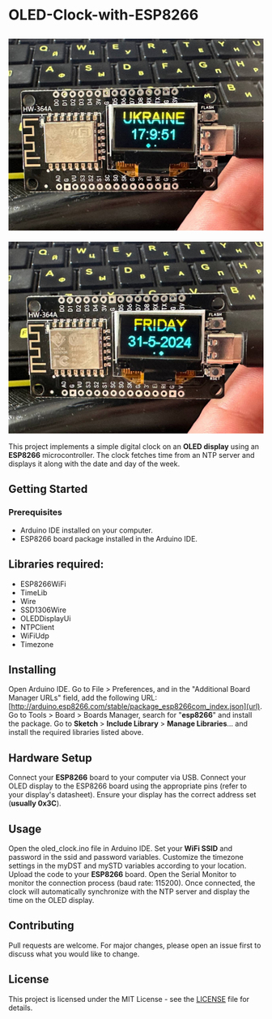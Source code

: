 # OLED-Clock-with-ESP8266

![OLED-Clock-with-ESP8266](https://github.com/sanyarud/OLED-Clock-with-ESP8266/blob/main/photo_2024-05-31_17-10-53.jpg)
---
![OLED-Clock-with-ESP8266](https://github.com/sanyarud/OLED-Clock-with-ESP8266/blob/main/photo_2024-05-31_17-10-22.jpg)



This project implements a simple digital clock on an **OLED display** using an **ESP8266** microcontroller. The clock fetches time from an NTP server and displays it along with the date and day of the week.
## Getting Started
### Prerequisites
* Arduino IDE installed on your computer.
* ESP8266 board package installed in the Arduino IDE.
## Libraries required:
* ESP8266WiFi
* TimeLib
* Wire
* SSD1306Wire
* OLEDDisplayUi
* NTPClient
* WiFiUdp
* Timezone

## Installing

Open Arduino IDE.
Go to File > Preferences, and in the "Additional Board Manager URLs" field, add the following URL: [http://arduino.esp8266.com/stable/package_esp8266com_index.json](url).
Go to Tools > Board > Boards Manager, search for "**esp8266**" and install the package.
Go to **Sketch** > **Include Library** > **Manage Libraries**... and install the required libraries listed above.

## Hardware Setup

Connect your **ESP8266** board to your computer via USB.
Connect your OLED display to the ESP8266 board using the appropriate pins (refer to your display's datasheet).
Ensure your display has the correct address set (**usually 0x3C**).

## Usage

Open the oled_clock.ino file in Arduino IDE.
Set your **WiFi SSID** and password in the ssid and password variables.
Customize the timezone settings in the myDST and mySTD variables according to your location.
Upload the code to your **ESP8266** board.
Open the Serial Monitor to monitor the connection process (baud rate: 115200).
Once connected, the clock will automatically synchronize with the NTP server and display the time on the OLED display.

## Contributing

Pull requests are welcome. For major changes, please open an issue first to discuss what you would like to change.
## License

This project is licensed under the MIT License - see the [LICENSE](https://github.com/sanyarud/OLED-Clock-with-ESP8266/blob/main/LICENSE) file for details.

